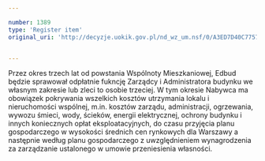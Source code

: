 ```yaml
---

number: 1389
type: 'Register item'
original_uri: 'http://decyzje.uokik.gov.pl/nd_wz_um.nsf/0/A3ED7D40C77574B0C125744700450762?OpenDocument'


---
```


Przez okres trzech lat od powstania Wspólnoty Mieszkaniowej, Edbud będzie sprawował odpłatnie fukncję Zarządcy i Administratora budynku we własnym zakresie lub zleci to osobie trzeciej. W tym okresie Nabywca ma obowiązek pokrywania wszelkich kosztów utrzymania lokalu i nieruchomości wspólnej, m.in. kosztów zarządu, administracji, ogrzewania, wywozu śmieci, wody, ścieków, energii elektrycznej, ochrony budynku i innych koniecznych opłat eksploatacyjnych, do czasu przyjęcia planu gospodarczego w wysokości średnich cen rynkowych dla Warszawy a następnie według planu gospodarczego z uwzględnieniem wynagrodzenia za zarządzanie ustalonego w umowie przeniesienia własności.
